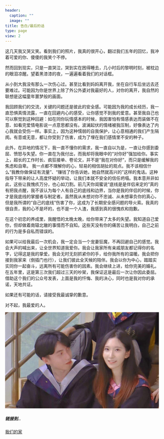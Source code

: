 ```yaml
---
header:
  caption: ""
  image: ""
title: 告白/最后的话
type: page
view: 2
---
```




这几天我又哭又笑。看到我们的照片，我真的很开心，翻过我们五年的回忆，我冲着可爱的你、傻傻的我笑个不停。

然而回到现实，只是一直哭泣，哭到实在困得睡去，几小时后的黎明时刻，被枕边的眼泪凉醒。望着黑漆漆的夜，一遍遍看着我们的对话框。

从小到大我没有那么一次伤心过。甚至比看到妈妈离开我，坐在自行车后坐远去还要难过。可能因为你是世界上除了外公外婆对我最好的人，对你的离开，我自然的联想是这幅童年噩梦般的画面。

我回顾我们的交流，关键的问题还是彼此的安全感。可能因为我的成长经历，我一直恐惧真情流露，一直在回避内心的感受，让你感觉不到我的爱意。甚至我自己也可以察觉到这种回避：如在同你玩情感本的时候，我因害怕有情感表达而装做不在意、如看完爱情电影说一点意思都没有。波澜起伏的情绪被我压制，好像表达了内心我就会受伤一样。事实上，因为这种懦弱的自我保护，让心意相通的我们产生隔阂。有意或无意，都让你受到了伤害，成为了埋在我们感情里不安的种子。

此外，在异地的情况下，我一直不懂你的需求，我一直自以为是，一直让你感到委屈、愤怒与失望。你一直在为我付出，而我却将我眼中的“对你好”强加给你。事实上，超长的工作时长、疯狂接单、卷论文，并不是“我在对你好”，而只是缓解我的焦虑和自卑。
我一点都不理解你的心，轻易的相信胡扯的观点。我不该相信什么“我教你做保证有流量”、“赚钱了你告诉她，她自然就高兴的”这样的鬼话。这种指导下带来的让人高度怀疑的举动，让我们本就不安全的信任坍塌。我本意并非如此，这些让我愧疚万分，也心如刀割。前几天你闺蜜说“底线是是伴侣来定的”真的有把我点醒，我不该认为每个人有自己的底线和边界，当你是我的伴侣的时候，你才是我底线的掌握者与制定者。虽然我从未想对你不忠诚、从未想辜负你的真心，但是我所谓的“自己的底线”伤害了你，这成为了长期安全感问题的导火索。我真的很自责，我的心不是坏的，也不是一个人渣，我感到真的很愧疚和抱歉。

在这个初恋的养成里，我醒悟的太晚太晚，给你带来了太多的失望。我知道自己爱你，但却做着南辕北辙的事情而不自知。这些天没有你的痛苦让我明白，自己之前的行为是多自私而错误的。

如果可以给我最后一次机会，我一定会当一个宠妻狂魔，不再回避自己的感觉。我会大声的喊出来，让全世界知道我爱你。我会让我家所有亲戚朋友都记得你的名字，记得这是我的挚爱。我会无时无刻抓紧你的手，给你我所有的温暖。我会把你接到我家来（倒插门也行），让我们彼此全天候的陪伴。我会以你为中心，踏踏实实同你一起奋斗，远离所有可能伤害你的因素。我会继续上进，给你完美的婚礼。在五年里，这是第三次我们超过三天的吵架，我保证这是最后一次让你因此委屈。借助这个我们的公众号发表，上面是我的忏悔、我的决心，同时也是我对你的承诺，天地共证。

如果还有可能的话，请接受我最诚挚的歉意。

对不起，我最爱的人。



![](image/look.jpg)

##### 链接到..
[我们的家](https://ziqian-xia.tech/family/)